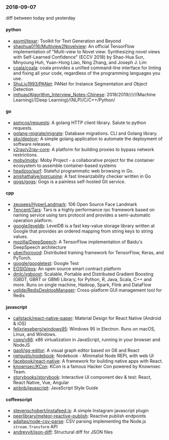 ### 2018-09-07
diff between today and yesterday

#### python
* [asyml/texar](https://github.com/asyml/texar): Toolkit for Text Generation and Beyond
* [shaohua0116/Multiview2Novelview](https://github.com/shaohua0116/Multiview2Novelview): An official TensorFlow implementation of "Multi-view to Novel view: Synthesizing novel views with Self-Learned Confidence" (ECCV 2018) by Shao-Hua Sun, Minyoung Huh, Yuan-Hong Liao, Ning Zhang, and Joseph J. Lim
* [coala/coala](https://github.com/coala/coala): coala provides a unified command-line interface for linting and fixing all your code, regardless of the programming languages you use.
* [ShuLiu1993/PANet](https://github.com/ShuLiu1993/PANet): PANet for Instance Segmentation and Object Detection
* [imhuay/Algorithm_Interview_Notes-Chinese](https://github.com/imhuay/Algorithm_Interview_Notes-Chinese): 2018/2019/////(Machine Learning)/(Deep Learning)/(NLP)/C/C++/Python/

#### go
* [asmcos/requests](https://github.com/asmcos/requests): A golang HTTP client library. Salute to python requests.
* [golang-migrate/migrate](https://github.com/golang-migrate/migrate): Database migrations. CLI and Golang library.
* [skx/deployr](https://github.com/skx/deployr): A simple golang application to automate the deployment of software releases.
* [v2ray/v2ray-core](https://github.com/v2ray/v2ray-core): A platform for building proxies to bypass network restrictions.
* [moby/moby](https://github.com/moby/moby): Moby Project - a collaborative project for the container ecosystem to assemble container-based systems
* [headzoo/surf](https://github.com/headzoo/surf): Stateful programmatic web browsing in Go.
* [anishathalye/porcupine](https://github.com/anishathalye/porcupine): A fast linearizability checker written in Go 
* [gogs/gogs](https://github.com/gogs/gogs): Gogs is a painless self-hosted Git service.

#### cpp
* [zeusees/HyperLandmark](https://github.com/zeusees/HyperLandmark): 106 Open Source Face Landmark
* [Tencent/Tars](https://github.com/Tencent/Tars): Tars is a highly performance rpc framework based on naming service using tars protocol and provides a semi-automatic operation platform.
* [google/leveldb](https://github.com/google/leveldb): LevelDB is a fast key-value storage library written at Google that provides an ordered mapping from string keys to string values.
* [mozilla/DeepSpeech](https://github.com/mozilla/DeepSpeech): A TensorFlow implementation of Baidu's DeepSpeech architecture
* [uber/horovod](https://github.com/uber/horovod): Distributed training framework for TensorFlow, Keras, and PyTorch.
* [google/googletest](https://github.com/google/googletest): Google Test
* [EOSIO/eos](https://github.com/EOSIO/eos): An open source smart contract platform
* [dmlc/xgboost](https://github.com/dmlc/xgboost): Scalable, Portable and Distributed Gradient Boosting (GBDT, GBRT or GBM) Library, for Python, R, Java, Scala, C++ and more. Runs on single machine, Hadoop, Spark, Flink and DataFlow
* [uglide/RedisDesktopManager](https://github.com/uglide/RedisDesktopManager):  Cross-platform GUI management tool for Redis

#### javascript
* [callstack/react-native-paper](https://github.com/callstack/react-native-paper): Material Design for React Native (Android & iOS)
* [felixrieseberg/windows95](https://github.com/felixrieseberg/windows95):  Windows 95 in Electron. Runs on macOS, Linux, and Windows.
* [copy/v86](https://github.com/copy/v86): x86 virtualization in JavaScript, running in your browser and NodeJS
* [gaoli/gg-editor](https://github.com/gaoli/gg-editor): A visual graph editor based on G6 and React
* [netgusto/nodebook](https://github.com/netgusto/nodebook): Nodebook - Minimalist Node REPL with web UI
* [facebook/react-native](https://github.com/facebook/react-native): A framework for building native apps with React.
* [knownsec/KCon](https://github.com/knownsec/KCon): KCon is a famous Hacker Con powered by Knownsec Team.
* [storybooks/storybook](https://github.com/storybooks/storybook): Interactive UI component dev & test: React, React Native, Vue, Angular
* [airbnb/javascript](https://github.com/airbnb/javascript): JavaScript Style Guide

#### coffeescript
* [stevenschobert/instafeed.js](https://github.com/stevenschobert/instafeed.js): A simple Instagram javascript plugin
* [peerlibrary/meteor-reactive-publish](https://github.com/peerlibrary/meteor-reactive-publish): Reactive publish endpoints
* [adaltas/node-csv-parse](https://github.com/adaltas/node-csv-parse): CSV parsing implementing the Node.js `stream.Transform` API
* [andreyvit/json-diff](https://github.com/andreyvit/json-diff): Structural diff for JSON files
